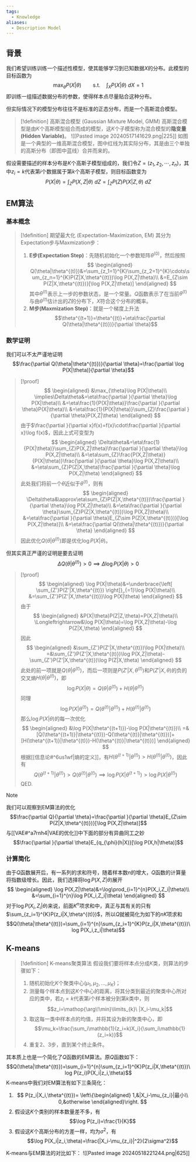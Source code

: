 ```yaml
---
tags:
  - Knowledge
aliases:
  - Description Model
---
```

## 背景
我们希望训练训练一个描述性模型，使其能够学习到已知数据$X$的分布。此模型的目标函数为
$$\max_{\theta}P(X|\theta)\qquad\text{s.t.}\quad\int_{X}P(X|\theta)\ dX=1$$
即训练一组描述数据分布的参数，使得样本点尽量贴合这种分布。

但实际情况下的模型分布往往不是标准的正态分布，而是一个高斯混合模型。
> [!definition] 高斯混合模型 (Gaussian Mixture Model, GMM)
> 高斯混合模型是由$K$个高斯模型组合而成的模型，这$K$个子模型称为混合模型的**隐变量(Hidden Variable)**。
> ![[Pasted image 20240517141629.png|225]]
> 如图是一个典型的一维高斯混合模型，图中红线为其实际分布，其是由三个单独的高斯分布（即图中蓝线）合并而来的。

假设需要描述的样本分布是$K$个高斯子模型组成的，我们令$Z=(z_1,z_2,\cdots,z_{n})$，其中$z_i=k$代表第$i$个数据属于第$k$个高斯子模型，则目标函数变为
$$P(X|\theta)=\int_{Z}P(X,Z|\theta)\ dZ=\int_{Z}P(Z)P(X|Z,\theta)\ dZ$$
## EM算法
### 基本概念
> [!definition] 期望最大化 (Expectation-Maximization, EM)
> 其分为Expectation步与Maxmization步：
> 1. **E步(Expectation Step)**：先随机初始化一个参数矩阵$\theta^{(0)}$，然后按照
> 	$$
> 	\begin{aligned}
> 	Q(\theta|\theta^{(t)})&=\sum_{z_1=1}^{K}\sum_{z_2=1}^{K}\cdots\sum_{z_n=1}^{K}P(Z|X,\theta^{(t)})\log P(X,Z|\theta)\\
> 	&=E_{Z\sim P(Z|X,\theta^{(t)})}[\log P(X,Z|\theta)]
> 	\end{aligned}
> 	$$
> 	其中$\theta^{(t)}$表示上一步的参数状态，是一个常量。$Q$函数表示了在当前$\theta^{(t)}$与由$\theta^{(t)}$估计出的$Z$的分布下，$X$符合这个分布的概率。
> 1. **M步(Maxmization Step)**：就是一个梯度上升法
> 	$$\theta^{(t+1)}=\theta^{(t)}+\eta\frac{\partial Q(\theta|\theta^{(t)})}{\partial \theta}$$
### 数学证明
我们可以不太严谨地证明
$$\frac{\partial Q(\theta|\theta^{(t)})}{\partial \theta}=\frac{\partial \log P(X|\theta)}{\partial \theta}$$
> [!proof] 
> $$
> \begin{aligned}
> &\max_{\theta}\log P(X|\theta)\\
> \implies\Delta\theta&=\eta\frac{\partial }{\partial \theta}\log P(X|\theta)\\
> &=\eta\frac{1}{P(X|\theta)}\frac{\partial }{\partial \theta}P(X|\theta)\\
> &=\eta\frac{1}{P(X|\theta)}\sum_{Z}\frac{\partial }{\partial \theta}P(X,Z|\theta)
> \end{aligned}
> $$
> 由于$\frac{\partial }{\partial x}f(x)=f(x)\cdot\frac{\partial }{\partial x}\log f(x)$，因此上式可变型为
> $$
> \begin{aligned}
> \Delta\theta&=\eta\frac{1}{P(X|\theta)}\sum_{Z}P(X,Z|\theta)\frac{\partial }{\partial \theta}\log P(X,Z|\theta)\\
> &=\eta\sum_{Z}\frac{P(X,Z|\theta)}{P(X|\theta)}\frac{\partial }{\partial \theta}\log P(X,Z|\theta)\\
> &=\eta\sum_{Z}P(Z|X,\theta)\frac{\partial }{\partial \theta}\log P(X,Z|\theta)
> \end{aligned}
> $$
> 此处我们将前一个$\theta$近似于$\theta^{(t)}$，则有
> $$
> \begin{aligned}
> \Delta\theta&\approx\eta\sum_{Z}P(Z|X,\theta^{(t)})\frac{\partial }{\partial \theta}\log P(X,Z|\theta)\\
> &=\eta\frac{\partial }{\partial \theta}\sum_{Z}P(Z|X,\theta^{(t)})\log P(X,Z|\theta)\\
> &=\eta\frac{\partial }{\partial \theta}E_{Z\sim P(Z|X,\theta^{(t)})}[\log P(X,Z|\theta)]\\
> &=\eta\frac{\partial Q(\theta|\theta^{(t)})}{\partial \theta}
> \end{aligned}
> $$
> 因此优化$Q(\theta|\theta^{(t)})$即是优化$\log P(X|\theta)$。

但其实真正严谨的证明是要去证明
$$\Delta Q(\theta|\theta^{(t)})>0\implies\Delta\log P(X|\theta)>0$$
> [!proof] 
> $$
> \begin{aligned}
> \log P(X|\theta)&=\underbrace{\left[ \sum_{Z'}P(Z'|X,\theta^{(t)}) \right]}_{=1}\log P(X|\theta)\\
> &=\sum_{Z'}P(Z'|X,\theta^{(t)})\log P(X|\theta)
> \end{aligned}
> $$
> 由于
> $$
> \begin{aligned}
> &P(X|\theta)P(Z|Z,\theta)=P(X,Z|\theta)\\
> \Longleftrightarrow&\log P(X|\theta)=\log P(X,Z|\theta)-\log P(Z|X,\theta)
> \end{aligned}
> $$
> 因此
> $$
> \begin{aligned}
> &\sum_{Z'}P(Z'|X,\theta^{(t)})\log P(X|\theta)\\
> =&\sum_{Z'}P(Z'|X,\theta^{(t)})\log P(X,Z|\theta)-\sum_{Z'}P(Z'|X,\theta^{(t)})\log P(Z|X,\theta)
> \end{aligned}
> $$
> 此处的前一项就是$Q(\theta|\theta^{(t)})$，而后一项则是$P(Z'|X,\theta^{(t)})$和$P(Z'|X,\theta)$的负的交叉熵$H(\theta|\theta^{(t)})$，即
> $$\log P(X|\theta)=Q(\theta|\theta^{(t)})+H(\theta|\theta^{(t)})$$
> 同理
> $$\log P(X|\theta^{(t)})=Q(\theta^{(t)}|\theta^{(t)})+H(\theta^{(t)}|\theta^{(t)})$$
> 那么$\log P(X|\theta)$的每一次优化
> $$
> \begin{aligned}
> &\log P(X|\theta^{(t+1)})-\log P(X|\theta^{(t)})\\
> =&[Q(\theta^{(t+1)}|\theta^{(t)})-Q(\theta^{(t)}|\theta^{(t)})]+[H(\theta^{(t+1)}|\theta^{(t)})-H(\theta^{(t)}|\theta^{(t)})]
> \end{aligned}
> $$
> 根据[[信息论#^6us1wf|熵的定义]]，有$H(\theta^{(t+1)}|\theta^{(t)})>H(\theta^{(t)}|\theta^{(t)})$，因此有
> $$Q(\theta^{(t+1)}|\theta^{(t)})>Q(\theta^{(t)}|\theta^{(t)})\implies\log P(X|\theta^{(t+1)})>\log P(X|\theta^{(t)})$$
> QED.

> [!note] 
> 我们可以观察到EM算法的优化
> $$\frac{\partial Q}{\partial \theta}=\frac{\partial }{\partial \theta}E_{Z\sim P(Z|X,\theta^{(t)})}[\log P(X,Z|\theta)]$$
> 与[[VAE#^a7rnh4|VAE的优化]]中下面的部分有异曲同工之妙
> $$\frac{\partial }{\partial \theta}E_{q_{\phi}(h|X)}[\log P(X,h|\theta)]$$
### 计算简化
由于$Q$函数展开后，有一系列的求和符号，随着样本数$n$的增大，$Q$函数的计算量将指数级增长。因此，我们选择将$\log P(X,Z|\theta)$展开
$$
\begin{aligned}
\log P(X,Z|\theta)&=\log\prod_{i=1}^{n}P(X_i,Z_i|\theta)\\
&=\sum_{i=1}^{n}\log P(X_i,Z_i|\theta)
\end{aligned}
$$
对于$\log P(X_i,Z_i|\theta)$来说，前面$K^n$项求和中，真正与其有关的只有$\sum_{z_i=1}^{K}P(z_i|X,\theta^{(t)})$，所以$Q$就被简化为如下的$nK$项求和
$$Q(\theta|\theta^{(t)})=\sum_{i=1}^{n}\sum_{z_i=1}^{K}P(z_i|X,\theta^{(t)})\log P(X_i,z_i|\theta)$$
## K-means
> [!definition] K-means聚类算法
> 假设我们要将样本点分成$K$类，则算法的步骤如下：
> 1. 随机初始化$K$个聚类中心$(\mu_1,\mu_2,...,\mu_{K})$；
> 2. 测量每个样本点到这$K$个中心的距离，将其分类到最近的聚类中心所对应的类中，若$z_i=k$代表第$i$个样本被分到第$k$类中，则
> 	$$z_i=\mathop{\arg\!\min}\limits_{k}\ |X_i-\mu_k|$$
> 1. 取这每一类中样本点的均值，并将其设为新的聚类中心，即
> 	$$\mu_k=\frac{\sum_i\mathbb{1}(z_i=k)X_i}{\sum_i\mathbb{1}(z_i=k)}$$
> 1. 重复2、3步，直到某个终止条件。

其本质上也是一个简化了$Q$函数的EM算法。原$Q$函数如下：
$$Q(\theta|\theta^{(t)})=\sum_{i=1}^{n}\sum_{z_i=1}^{K}P(z_i|X,\theta^{(t)})\log P(z_i)P(X_i|z_i,\theta)$$
K-means中我们对EM算法有如下三条简化：
1. $$
	P(z_i|X_i,\theta^{(t)})=
	\left\{\begin{aligned}
	1,&|X_i-\mu_{z_i}|最小\\
	0,&otherwise
	\end{aligned}\right.
	$$
1. 假设这$K$个类别的样本数量差不多，有
$$\log P(z_i)=\frac{1}{K}$$
1. 假设这$K$个高斯分布的方差一样，均为$\sigma^2$，有
$$\log P(X_i|z_i,\theta)=\frac{|X_i-\mu_{z_i}|^2}{2\sigma^2}$$

K-means与EM算法的对比如下：
![[Pasted image 20240518221244.png|625]]
